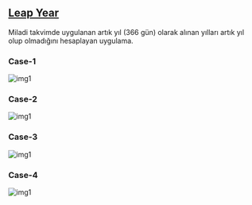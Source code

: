 

##  [Leap Year](https://github.com/tolga-karabudak/ebebek_Java_Practicum/tree/main/Ödevler/Leap_year)

Miladi takvimde uygulanan artık yıl (366 gün) olarak alınan yılları artık yıl olup olmadığını hesaplayan uygulama.

### Case-1
![img1](https://github.com/tolga-karabudak/ebebek_Java_Practicum/blob/main/%C3%96devler/Leap_year/case_1.png)

### Case-2
![img1](https://github.com/tolga-karabudak/ebebek_Java_Practicum/blob/main/%C3%96devler/Leap_year/case_2.png)

### Case-3
![img1](https://github.com/tolga-karabudak/ebebek_Java_Practicum/blob/main/%C3%96devler/Leap_year/case_3.png)

### Case-4
![img1](https://github.com/tolga-karabudak/ebebek_Java_Practicum/blob/main/%C3%96devler/Leap_year/case_4.png)